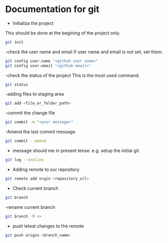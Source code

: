 # Documentation for git

- Initializa the project

This should be done at the begining of the project only.

```bash
git init
```

-check the user name and email
if user name and email is not set, set them.

```bash
git config user.name "<github user name>"
git config user.email "<github email>"
```

-check the status of the project
This is the most used command.

```bash
git status
```

-adding files to staging area

```bash
git add <file_or_folder_path>
```

-commit the change file

```bash
git commit -m "<your message>"
```

-Amend the last commit message

```bash
git commit --amend
```

- message should me in present tense. e.g. setup the initial git

```bash
git log --oneline
```

- Adding remote to our repository

```bash
git remote add orgin <repository_url>
```

- Check current branch

```bash
git branch
```

-rename current branch

```bash
git branch -M <>
```

- push letest changes to the remote

```bash
git push origin <branch_name>
```
